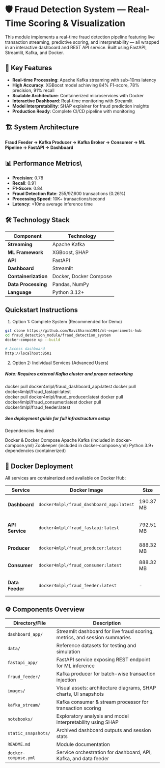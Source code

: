 
# 🛡️ Fraud Detection System — Real-Time Scoring & Visualization

This module implements a real-time fraud detection pipeline featuring live transaction streaming, predictive scoring, and interpretability — all wrapped in an interactive dashboard and REST API service. Built using FastAPI, Streamlit, Kafka, and Docker.


## 🎯 Key Features

- **Real-time Processing**: Apache Kafka streaming with sub-10ms latency
- **High Accuracy**: XGBoost model achieving 84% F1-score, 78% precision, 91% recall
- **Scalable Architecture**: Containerized microservices with Docker
- **Interactive Dashboard**: Real-time monitoring with Streamlit
- **Model Interpretability**: SHAP explainer for fraud prediction insights
- **Production Ready**: Complete CI/CD pipeline with monitoring

## 🏗️ System Architecture

#### Fraud Feeder → Kafka Producer → Kafka Broker → Consumer → ML Pipeline → FastAPI → Dashboard

## 📊 Performance Metrics\

- **Precision**: 0.78
- **Recall**: 0.91
- **F1-Score**: 0.84
- **Fraud Detection Rate**: 255/97,600 transactions (0.26%)
- **Processing Speed**: 10K+ transactions/second
- **Latency**: <10ms average inference time

## 🛠️ Technology Stack

| Component | Technology |
|-----------|------------|
| **Streaming** | Apache Kafka |
| **ML Framework** | XGBoost, SHAP |
| **API** | FastAPI |
| **Dashboard** | Streamlit |
| **Containerization** | Docker, Docker Compose |
| **Data Processing** | Pandas, NumPy |
| **Language** | Python 3.12+ |


##  Quickstart Instructions

1. Option 1: Complete System (Recommended for Demo)

```bash
git clone https://github.com/RaviSharma1901/ml-experiments-hub
cd fraud_detection_module/fraud_detection_system
docker-compose up --build

# Access dashboard
http://localhost:8501
```
2. Option 2: Individual Services (Advanced Users)

##### Note: Requires external Kafka cluster and proper networking
docker pull docker4mlpl/fraud_dashboard_app:latest
docker pull docker4mlpl/fraud_fastapi:latest  
docker pull docker4mlpl/fraud_producer:latest
docker pull docker4mlpl/fraud_consumer:latest
docker pull docker4mlpl/fraud_feeder:latest

##### See deployment guide for full infrastructure setup

Dependencies Required

Docker & Docker Compose
Apache Kafka (included in docker-compose.yml)
Zookeeper (included in docker-compose.yml)
Python 3.9+ dependencies (containerized)

## 🐳 Docker Deployment

All services are containerized and available on Docker Hub:

| Service | Docker Image | Size | Description |
|---------|--------------|------|-------------|
| **Dashboard** | `docker4mlpl/fraud_dashboard_app:latest` | 190.37 MB | Streamlit monitoring interface |
| **API Service** | `docker4mlpl/fraud_fastapi:latest` | 792.51 MB | ML inference API with XGBoost |
| **Producer** | `docker4mlpl/fraud_producer:latest` | 888.32 MB | Kafka event producer |
| **Consumer** | `docker4mlpl/fraud_consumer:latest` | 888.32 MB | Stream processing service |
| **Data Feeder** | `docker4mlpl/fraud_feeder:latest` | - | Transaction data generator |

## ⚙️ Components Overview

| Directory/File        | Description                                                                 |
|------------------------|-----------------------------------------------------------------------------|
| `dashboard_app/`       | Streamlit dashboard for live fraud scoring, metrics, and session summaries |
| `data/`                | Reference datasets for testing and simulation                               |
| `fastapi_app/`         | FastAPI service exposing REST endpoint for ML inference                     |
| `fraud_feeder/`        | Kafka producer for batch-wise transaction injection                         |
| `images/`              | Visual assets: architecture diagrams, SHAP charts, UI snapshots             |
| `kafka_stream/`        | Kafka consumer & stream processor for transaction scoring                   |
| `notebooks/`           | Exploratory analysis and model interpretability using SHAP                  |
| `static_snapshots/`    | Archived dashboard outputs and session stats                                |
| `README.md`            | Module documentation                                                        |
| `docker-compose.yml`   | Service orchestration for dashboard, API, Kafka, and data feeder            |


